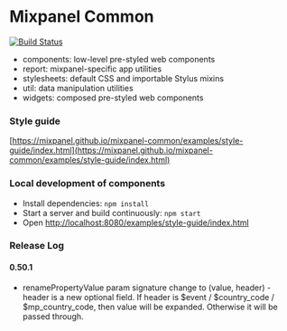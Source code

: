 # Mixpanel Common
[![Build Status](https://travis-ci.org/mixpanel/mixpanel-common.svg?branch=master)](https://travis-ci.org/mixpanel/mixpanel-common)

- components: low-level pre-styled web components
- report: mixpanel-specific app utilities
- stylesheets: default CSS and importable Stylus mixins
- util: data manipulation utilities
- widgets: composed pre-styled web components

### Style guide

[https://mixpanel.github.io/mixpanel-common/examples/style-guide/index.html](https://mixpanel.github.io/mixpanel-common/examples/style-guide/index.html)

### Local development of components

- Install dependencies: `npm install`
- Start a server and build continuously: `npm start`
- Open [http://localhost:8080/examples/style-guide/index.html](http://localhost:8080/examples/style-guide/index.html)


### Release Log

#### 0.50.1
 - renamePropertyValue param signature change to (value, header) - header is a new optional field.
    If header is $event / $country_code / $mp_country_code, then value will be expanded.
    Otherwise it will be passed through.

